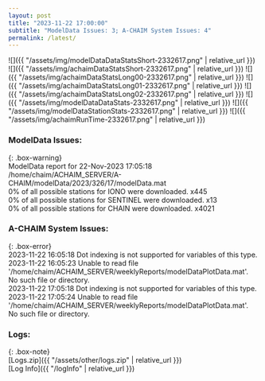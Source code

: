```yaml
---
layout: post
title: "2023-11-22 17:00:00"
subtitle: "ModelData Issues: 3; A-CHAIM System Issues: 4"
permalink: /latest/
---
```


![]({{ "/assets/img/modelDataDataStatsShort-2332617.png" | relative_url }})
![]({{ "/assets/img/achaimDataStatsShort-2332617.png" | relative_url }})
![]({{ "/assets/img/achaimDataStatsLong00-2332617.png" | relative_url }})
![]({{ "/assets/img/achaimDataStatsLong01-2332617.png" | relative_url }})
![]({{ "/assets/img/achaimDataStatsLong02-2332617.png" | relative_url }})
![]({{ "/assets/img/modelDataDataStats-2332617.png" | relative_url }})
![]({{ "/assets/img/modelDataStationStats-2332617.png" | relative_url }})
![]({{ "/assets/img/achaimRunTime-2332617.png" | relative_url }})


### ModelData Issues:  
  
{: .box-warning}  
 ModelData report for 22-Nov-2023 17:05:18   
 /home/chaim/ACHAIM_SERVER/A-CHAIM/modelData/2023/326/17/modelData.mat   
 0% of all possible stations for IONO were downloaded. x445   
 0% of all possible stations for SENTINEL were downloaded. x13   
 0% of all possible stations for CHAIN were downloaded. x4021   
  
### A-CHAIM System Issues:  
  
{: .box-error}  
2023-11-22 16:05:18 Dot indexing is not supported for variables of this type.  
2023-11-22 16:05:23 Unable to read file '/home/chaim/ACHAIM_SERVER/weeklyReports/modelDataPlotData.mat'. No such file or directory.  
2023-11-22 17:05:18 Dot indexing is not supported for variables of this type.  
2023-11-22 17:05:24 Unable to read file '/home/chaim/ACHAIM_SERVER/weeklyReports/modelDataPlotData.mat'. No such file or directory.  

### Logs:  
  
{: .box-note}  
[Logs.zip]({{ "/assets/other/logs.zip" | relative_url }})  
[Log Info]({{ "/logInfo" | relative_url }})  
